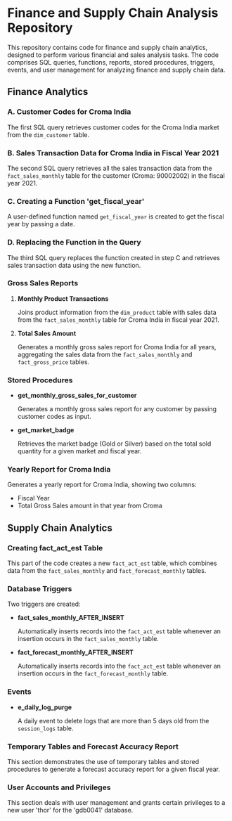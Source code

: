 # Finance and Supply Chain Analysis Repository

This repository contains code for finance and supply chain analytics, designed to perform various financial and sales analysis tasks. The code comprises SQL queries, functions, reports, stored procedures, triggers, events, and user management for analyzing finance and supply chain data.

## Finance Analytics

### A. Customer Codes for Croma India

The first SQL query retrieves customer codes for the Croma India market from the `dim_customer` table.

### B. Sales Transaction Data for Croma India in Fiscal Year 2021

The second SQL query retrieves all the sales transaction data from the `fact_sales_monthly` table for the customer (Croma: 90002002) in the fiscal year 2021.

### C. Creating a Function 'get_fiscal_year'

A user-defined function named `get_fiscal_year` is created to get the fiscal year by passing a date.

### D. Replacing the Function in the Query

The third SQL query replaces the function created in step C and retrieves sales transaction data using the new function.

### Gross Sales Reports

1. **Monthly Product Transactions**

   Joins product information from the `dim_product` table with sales data from the `fact_sales_monthly` table for Croma India in fiscal year 2021.

2. **Total Sales Amount**

   Generates a monthly gross sales report for Croma India for all years, aggregating the sales data from the `fact_sales_monthly` and `fact_gross_price` tables.

### Stored Procedures

- **get_monthly_gross_sales_for_customer**

  Generates a monthly gross sales report for any customer by passing customer codes as input.

- **get_market_badge**

  Retrieves the market badge (Gold or Silver) based on the total sold quantity for a given market and fiscal year.

### Yearly Report for Croma India

Generates a yearly report for Croma India, showing two columns:

- Fiscal Year
- Total Gross Sales amount in that year from Croma

## Supply Chain Analytics

### Creating fact_act_est Table

This part of the code creates a new `fact_act_est` table, which combines data from the `fact_sales_monthly` and `fact_forecast_monthly` tables.

### Database Triggers

Two triggers are created:

- **fact_sales_monthly_AFTER_INSERT**

  Automatically inserts records into the `fact_act_est` table whenever an insertion occurs in the `fact_sales_monthly` table.

- **fact_forecast_monthly_AFTER_INSERT**

  Automatically inserts records into the `fact_act_est` table whenever an insertion occurs in the `fact_forecast_monthly` table.

### Events

- **e_daily_log_purge**

  A daily event to delete logs that are more than 5 days old from the `session_logs` table.

### Temporary Tables and Forecast Accuracy Report

This section demonstrates the use of temporary tables and stored procedures to generate a forecast accuracy report for a given fiscal year.

### User Accounts and Privileges

This section deals with user management and grants certain privileges to a new user 'thor' for the 'gdb0041' database.
